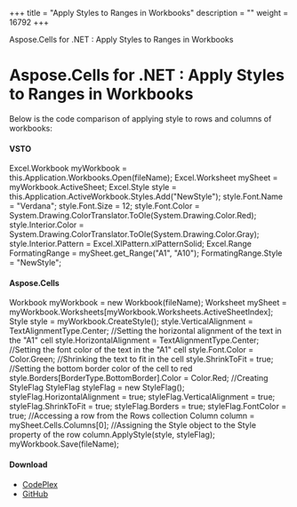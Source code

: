 +++
title = "Apply Styles to Ranges in Workbooks" 
description = "" 
weight = 16792 
+++

Aspose.Cells for .NET : Apply Styles to Ranges in Workbooks  

# Aspose.Cells for .NET : Apply Styles to Ranges in Workbooks


Below is the code comparison of applying style to rows and columns of workbooks:

#### VSTO

 Excel.Workbook myWorkbook = this.Application.Workbooks.Open(fileName); Excel.Worksheet mySheet = myWorkbook.ActiveSheet; Excel.Style style = this.Application.ActiveWorkbook.Styles.Add("NewStyle"); style.Font.Name = "Verdana"; style.Font.Size = 12; style.Font.Color = System.Drawing.ColorTranslator.ToOle(System.Drawing.Color.Red); style.Interior.Color = System.Drawing.ColorTranslator.ToOle(System.Drawing.Color.Gray); style.Interior.Pattern = Excel.XlPattern.xlPatternSolid; Excel.Range FormatingRange = mySheet.get\_Range("A1", "A10"); FormatingRange.Style = "NewStyle";

#### Aspose.Cells

 Workbook myWorkbook = new Workbook(fileName); Worksheet mySheet = myWorkbook.Worksheets\[myWorkbook.Worksheets.ActiveSheetIndex\]; Style style = myWorkbook.CreateStyle(); style.VerticalAlignment = TextAlignmentType.Center; //Setting the horizontal alignment of the text in the "A1" cell style.HorizontalAlignment = TextAlignmentType.Center; //Setting the font color of the text in the "A1" cell style.Font.Color = Color.Green; //Shrinking the text to fit in the cell style.ShrinkToFit = true; //Setting the bottom border color of the cell to red style.Borders\[BorderType.BottomBorder\].Color = Color.Red; //Creating StyleFlag StyleFlag styleFlag = new StyleFlag(); styleFlag.HorizontalAlignment = true; styleFlag.VerticalAlignment = true; styleFlag.ShrinkToFit = true; styleFlag.Borders = true; styleFlag.FontColor = true; //Accessing a row from the Rows collection Column column = mySheet.Cells.Columns\[0\]; //Assigning the Style object to the Style property of the row column.ApplyStyle(style, styleFlag); myWorkbook.Save(fileName);

#### Download

*   [CodePlex](https://asposevsto.codeplex.com/downloads/get/1459813)
*   [GitHub](https://github.com/asposemarketplace/Aspose_for_VSTO/releases/download/Aspose.Cells1.1/ApplyStylesToRanges.Aspose.Cells.zip)

